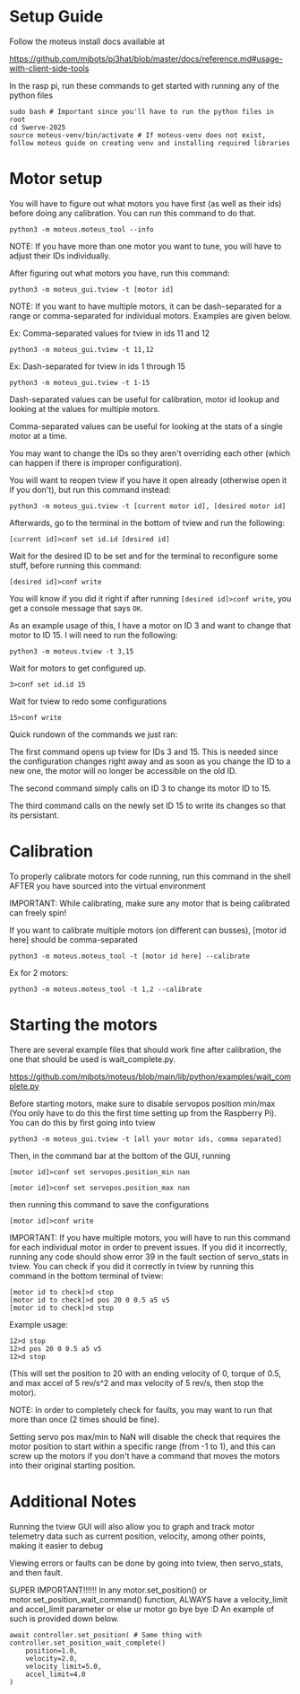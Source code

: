 # Setup Guide

Follow the moteus install docs available at

https://github.com/mjbots/pi3hat/blob/master/docs/reference.md#usage-with-client-side-tools

In the rasp pi, run these commands to get started with running any of the python files

```
sudo bash # Important since you'll have to run the python files in root
cd Swerve-2025
source moteus-venv/bin/activate # If moteus-venv does not exist, follow moteus guide on creating venv and installing required libraries
```

# Motor setup

You will have to figure out what motors you have first (as well as their ids) before doing any calibration. You can run this command to do that.

```
python3 -m moteus.moteus_tool --info
```

NOTE: If you have more than one motor you want to tune, you will have to adjust their IDs individually.

After figuring out what motors you have, run this command:

```
python3 -m moteus_gui.tview -t [motor id]
```

NOTE: If you want to have multiple motors, it can be dash-separated for a range or comma-separated for individual motors. Examples are given below.

Ex: Comma-separated values for tview in ids 11 and 12
```
python3 -m moteus_gui.tview -t 11,12
```

Ex: Dash-separated for tview in ids 1 through 15
```
python3 -m moteus_gui.tview -t 1-15
```

Dash-separated values can be useful for calibration, motor id lookup and looking at the values for multiple motors.

Comma-separated values can be useful for looking at the stats of a single motor at a time.

You may want to change the IDs so they aren't overriding each other (which can happen if there is improper configuration).

You will want to reopen tview if you have it open already (otherwise open it if you don't), but run this command instead:

```
python3 -m moteus_gui.tview -t [current motor id], [desired motor id]
```

Afterwards, go to the terminal in the bottom of tview and run the following:
```
[current id]>conf set id.id [desired id]
```
Wait for the desired ID to be set and for the terminal to reconfigure some stuff, before running this command:
```
[desired id]>conf write
```
You will know if you did it right if after running `[desired id]>conf write`, you get a console message that says `OK`. 

As an example usage of this, I have a motor on ID 3 and want to change that motor to ID 15. I will need to run the following:
```
python3 -m moteus.tview -t 3,15
```
Wait for motors to get configured up.
```
3>conf set id.id 15
```
Wait for tview to redo some configurations
```
15>conf write
```

Quick rundown of the commands we just ran:

The first command opens up tview for IDs 3 and 15. This is needed since the configuration changes right away and as soon as you change the ID to a new one, the motor will no longer be accessible on the old ID.

The second command simply calls on ID 3 to change its motor ID to 15.

The third command calls on the newly set ID 15 to write its changes so that its persistant.

# Calibration

To properly calibrate motors for code running, run this command in the shell AFTER you have sourced into the virtual environment

IMPORTANT: While calibrating, make sure any motor that is being calibrated can freely spin!

If you want to calibrate multiple motors (on different can busses), [motor id here] should be comma-separated

```
python3 -m moteus.moteus_tool -t [motor id here] --calibrate
```

Ex for 2 motors:
```
python3 -m moteus.moteus_tool -t 1,2 --calibrate
```

# Starting the motors

There are several example files that should work fine after calibration, the one that should be used is wait_complete.py.

https://github.com/mjbots/moteus/blob/main/lib/python/examples/wait_complete.py

Before starting motors, make sure to disable servopos position min/max (You only have to do this the first time setting up from the Raspberry Pi). You can do this by first going into tview

```
python3 -m moteus_gui.tview -t [all your motor ids, comma separated]
```

Then, in the command bar at the bottom of the GUI, running

```
[motor id]>conf set servopos.position_min nan
```
```
[motor id]>conf set servopos.position_max nan
```

then running this command to save the configurations

```
[motor id]>conf write
```

IMPORTANT: If you have multiple motors, you will have to run this command for each individual motor in order to prevent issues. If you did it incorrectly, running any code should show error 39 in the fault section of servo_stats in tview. You can check if you did it correctly in tview by running this command in the bottom terminal of tview:

```
[motor id to check]>d stop
[motor id to check]>d pos 20 0 0.5 a5 v5
[motor id to check]>d stop
```

Example usage:
```
12>d stop
12>d pos 20 0 0.5 a5 v5
12>d stop
```

(This will set the position to 20 with an ending velocity of 0, torque of 0.5, and max accel of 5 rev/s^2 and max velocity of 5 rev/s, then stop the motor).

NOTE: In order to completely check for faults, you may want to run that more than once (2 times should be fine).

Setting servo pos max/min to NaN will disable the check that requires the motor position to start within a specific range (from -1 to 1), and this can screw up the motors if you don't have a command that moves the motors into their original starting position.

# Additional Notes

Running the tview GUI will also allow you to graph and track motor telemetry data such as current position, velocity, among other points, making it easier to debug

Viewing errors or faults can be done by going into tview, then servo_stats, and then fault.

SUPER IMPORTANT!!!!!! In any motor.set_position() or motor.set_position_wait_command() function, ALWAYS have a velocity_limit and accel_limit parameter or else ur motor go bye bye :D An example of such is provided down below.

```
await controller.set_position( # Same thing with controller.set_position_wait_complete()
    position=1.0,
    velocity=2.0,
    velocity_limit=5.0,
    accel_limit=4.0
)
```
